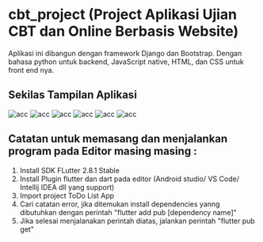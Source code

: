 # cbt_project (Project Aplikasi Ujian CBT dan Online Berbasis Website)
Aplikasi ini dibangun dengan framework Django dan Bootstrap. Dengan bahasa python untuk backend, JavaScript native, HTML, dan CSS untuk front end nya.

## Sekilas Tampilan Aplikasi

![acc](https://raw.githubusercontent.com/SyaifudinRamadhan/cbt_project/main/.github/images/cbt1.jpg)
![acc](https://raw.githubusercontent.com/SyaifudinRamadhan/cbt_project/main/.github/images/cbt2.jpg)
![acc](https://raw.githubusercontent.com/SyaifudinRamadhan/cbt_project/main/.github/images/cbt3.jpg)
![acc](https://raw.githubusercontent.com/SyaifudinRamadhan/cbt_project/main/.github/images/cbt4.jpg)
![acc](https://raw.githubusercontent.com/SyaifudinRamadhan/cbt_project/main/.github/images/cbt5.jpg)
![acc](https://raw.githubusercontent.com/SyaifudinRamadhan/cbt_project/main/.github/images/cbt6.jpg)

## Catatan untuk memasang dan menjalankan program pada Editor masing masing :
1. Install SDK FLutter 2.8.1 Stable
2. Install Plugin flutter dan dart pada editor (Android studio/ VS Code/ Intellij IDEA dll yang support)
3. Import project ToDo List App
4. Cari catatan error, jika ditemukan install dependencies yanng dibutuhkan dengan perintah "flutter add pub [dependency name]"
5. Jika selesai menjalanakan perintah diatas, jalankan perintah "flutter pub get"
